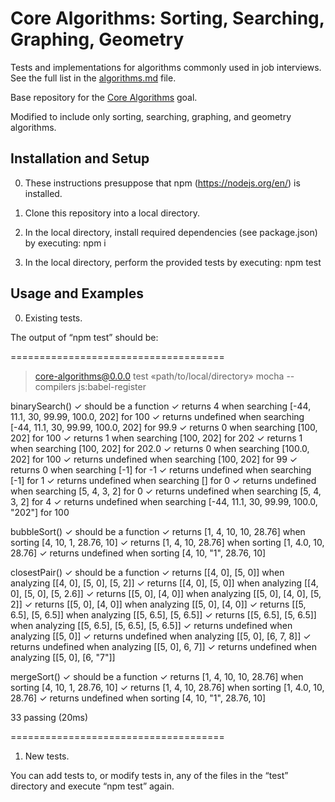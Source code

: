 # Core Algorithms: Sorting, Searching, Graphing, Geometry

Tests and implementations for algorithms commonly used in job interviews. See the full list in the [algorithms.md](algorithms.md) file.

Base repository for the [Core Algorithms](http://jsdev.learnersguild.org/goals/123) goal.

Modified to include only sorting, searching, graphing, and geometry algorithms.

## Installation and Setup

0. These instructions presuppose that npm (https://nodejs.org/en/) is installed.

1. Clone this repository into a local directory.

2. In the local directory, install required dependencies (see package.json) by executing:
    npm i

3. In the local directory, perform the provided tests by executing:
    npm test

## Usage and Examples

0. Existing tests.

The output of “npm test” should be:

=====================================

> core-algorithms@0.0.0 test «path/to/local/directory»
> mocha --compilers js:babel-register



  binarySearch()
    ✓ should be a function 
    ✓ returns 4 when searching [-44, 11.1, 30, 99.99, 100.0, 202] for 100 
    ✓ returns undefined when searching [-44, 11.1, 30, 99.99, 100.0, 202] for 99.9 
    ✓ returns 0 when searching [100, 202] for 100 
    ✓ returns 1 when searching [100, 202] for 202 
    ✓ returns 1 when searching [100, 202] for 202.0 
    ✓ returns 0 when searching [100.0, 202] for 100 
    ✓ returns undefined when searching [100, 202] for 99 
    ✓ returns 0 when searching [-1] for -1 
    ✓ returns undefined when searching [-1] for 1 
    ✓ returns undefined when searching [] for 0 
    ✓ returns undefined when searching [5, 4, 3, 2] for 0 
    ✓ returns undefined when searching [5, 4, 3, 2] for 4 
    ✓ returns undefined when searching [-44, 11.1, 30, 99.99, 100.0, "202"] for 100 

  bubbleSort()
    ✓ should be a function 
    ✓ returns [1, 4, 10, 10, 28.76] when sorting [4, 10, 1, 28.76, 10] 
    ✓ returns [1, 4, 10, 28.76] when sorting [1, 4.0, 10, 28.76] 
    ✓ returns undefined when sorting [4, 10, "1", 28.76, 10] 

  closestPair()
    ✓ should be a function 
    ✓ returns [[4, 0], [5, 0]] when analyzing [[4, 0], [5, 0], [5, 2]] 
    ✓ returns [[4, 0], [5, 0]] when analyzing [[4, 0], [5, 0], [5, 2.6]] 
    ✓ returns [[5, 0], [4, 0]] when analyzing [[5, 0], [4, 0], [5, 2]] 
    ✓ returns [[5, 0], [4, 0]] when analyzing [[5, 0], [4, 0]] 
    ✓ returns [[5, 6.5], [5, 6.5]] when analyzing [[5, 6.5], [5, 6.5]] 
    ✓ returns [[5, 6.5], [5, 6.5]] when analyzing [[5, 6.5], [5, 6.5], [5, 6.5]] 
    ✓ returns undefined when analyzing [[5, 0]] 
    ✓ returns undefined when analyzing [[5, 0], [6, 7, 8]] 
    ✓ returns undefined when analyzing [[5, 0], 6, 7]] 
    ✓ returns undefined when analyzing [[5, 0], [6, "7"]] 

  mergeSort()
    ✓ should be a function 
    ✓ returns [1, 4, 10, 10, 28.76] when sorting [4, 10, 1, 28.76, 10] 
    ✓ returns [1, 4, 10, 28.76] when sorting [1, 4.0, 10, 28.76] 
    ✓ returns undefined when sorting [4, 10, "1", 28.76, 10] 


  33 passing (20ms)

=====================================

1. New tests.

You can add tests to, or modify tests in, any of the files in the “test” directory and execute “npm test” again.
